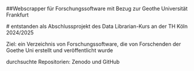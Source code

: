 \##Webscrapper für Forschungssoftware mit Bezug zur Geothe Universität Frankfurt



\# entstanden als Abschlussprojekt des Data Librarian-Kurs an der TH Köln 2024/2025



Ziel: ein Verzeichnis von Forschungssoftware, die von Forschenden der Goethe Uni erstellt und veröffentlicht wurde



durchsuchte Repositorien: Zenodo und GitHub





